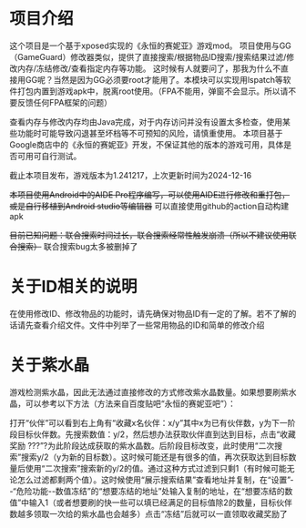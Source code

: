 # 项目介绍
这个项目是一个基于xposed实现的《永恒的赛妮亚》游戏mod。
项目使用与GG（GameGuard）修改器类似，提供了直接搜索/根据物品ID搜索/搜索结果过滤/修改内存/冻结修改/查看指定内存等功能。
这时候有人就要问了，那我为什么不直接用GG呢？当然是因为GG必须要root才能用了。本模块可以实现用lspatch等软件打包内置到游戏apk中，脱离root使用。（FPA不能用，弹窗不会显示。所以请不要反馈任何FPA框架的问题）

查看内存与修改内存均由Java完成，对于内存访问并没有设置太多检查，使用某些功能时可能导致闪退甚至坏档等不可预知的风险，请慎重使用。
本项目基于Google商店中的《永恒的赛妮亚》开发，不保证其他的版本的游戏可用，具体是否可用可自行测试。

截止本项目发布，游戏版本为1.241217，上次更新时间为2024-12-16

~~本项目使用Android中的AIDE Pro程序编写，可以使用AIDE进行修改和重打包，或是自行移植到Android studio等编辑器~~ 可以直接使用github的action自动构建apk

~~目前已知问题：联合搜索时间过长，联合搜索经常性触发崩溃（所以不建议使用联合搜索）~~ 联合搜索bug太多被删掉了

# 关于ID相关的说明
在使用修改ID、修改物品的功能时，请先确保对物品ID有一定的了解。若不了解的话请先查看介绍文件。文件中列举了一些常用物品的ID和简单的修改介绍

# 关于紫水晶
游戏检测紫水晶，因此无法通过直接修改的方式修改紫水晶数量。如果想要刷紫水晶，可以参考以下方法（方法来自百度贴吧“永恒的赛妮亚吧”）：

打开“伙伴”可以看到右上角有“收藏x名伙伴：x/y”其中x为已有伙伴数，y为下一阶段目标伙伴数。先搜索数值：y/2，然后想办法获取伙伴直到达到目标，点击“收藏奖励 ???”?为此阶段达成获取的紫水晶数。后阶段目标改变，此时使用“二次搜索”搜索y/2（y为新的目标数）。这时候可能还是有很多的值，再次获取达到目标数量后使用“二次搜索”搜索新的y/2的值。通过这种方式过滤到只剩1（有时候可能无论怎么过滤都剩两个值）。这时候使用“展示搜索结果”查看地址并复制，在“设置”--“危险功能--数值冻结”的“想要冻结的地址”处输入复制的地址，在“想要冻结的数值”中输入1（或者想要刷的快一些可以填已经满足的目标值除2的数量，目标伙伴数越多领取一次给的紫水晶也会越多）点击“冻结”后就可以一直领取收藏奖励了
